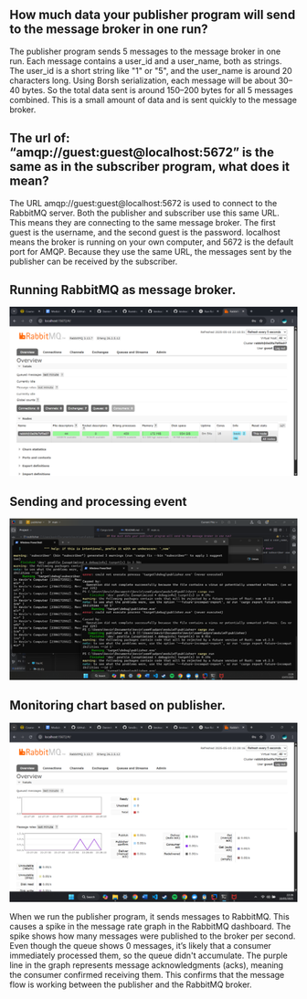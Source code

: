 ## How much data your publisher program will send to the message broker in one run?
The publisher program sends 5 messages to the message broker in one run. Each message contains a user_id and a user_name, both as strings. The user_id is a short string like "1" or "5", and the user_name is around 20 characters long. Using Borsh serialization, each message will be about 30–40 bytes. So the total data sent is around 150–200 bytes for all 5 messages combined. This is a small amount of data and is sent quickly to the message broker.

## The url of: “amqp://guest:guest@localhost:5672” is the same as in the subscriber program, what does it mean?
The URL amqp://guest:guest@localhost:5672 is used to connect to the RabbitMQ server. Both the publisher and subscriber use this same URL. This means they are connecting to the same message broker. The first guest is the username, and the second guest is the password. localhost means the broker is running on your own computer, and 5672 is the default port for AMQP. Because they use the same URL, the messages sent by the publisher can be received by the subscriber.

## Running RabbitMQ as message broker.
<img src="img/ss1.png">

## Sending and processing event
<img src="img/ss2.png">

## Monitoring chart based on publisher.
<img src="img/ss3.png">

When we run the publisher program, it sends messages to RabbitMQ. This causes a spike in the message rate graph in the RabbitMQ dashboard. The spike shows how many messages were published to the broker per second. Even though the queue shows 0 messages, it’s likely that a consumer immediately processed them, so the queue didn't accumulate. The purple line in the graph represents message acknowledgments (acks), meaning the consumer confirmed receiving them. This confirms that the message flow is working between the publisher and the RabbitMQ broker.

